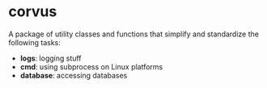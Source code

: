 # corvus

A package of utility classes and functions that simplify and standardize the following tasks:
- **logs**: logging stuff
- **cmd**: using subprocess on Linux platforms
- **database**: accessing databases
